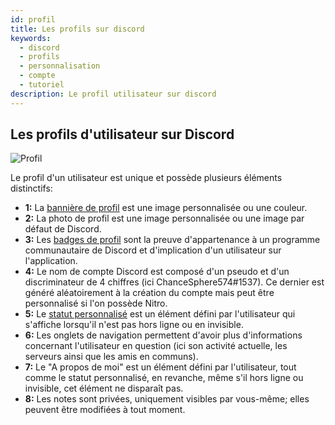 ```yaml
---
id: profil
title: Les profils sur discord
keywords:
  - discord
  - profils
  - personnalisation
  - compte
  - tutoriel
description: Le profil utilisateur sur discord
---
```

## Les profils d'utilisateur sur Discord
![Profil](https://user-images.githubusercontent.com/87481394/128639599-42fc5786-b8d6-4c82-845a-b3f34f95066e.png)

Le profil d'un utilisateur est unique et possède plusieurs éléments distinctifs:
- **1:** La [bannière de profil](https://discord.fr/wiki/parametres-compte/personnalisation-compte/banniere-profil/) est une image personnalisée ou une couleur.
- **2:** La photo de profil est une image personnalisée ou une image par défaut de Discord.
- **3:** Les [badges de profil](https://discord.fr/wiki/programmes-communautaires/outils-communautaires/badges/) sont la preuve d'appartenance à un programme communautaire de Discord et d'implication d'un utilisateur sur l'application.
- **4:** Le nom de compte Discord est composé d'un pseudo et d'un discriminateur de 4 chiffres (ici ChanceSphere574#1537). Ce dernier est généré aléatoirement à la création du compte mais peut être personnalisé si l'on possède Nitro.
- **5:** Le [statut personnalisé](https://discord.fr/wiki/parametres-compte/personnalisation-compte/statuts-personnalise/) est un élément défini par l'utilisateur qui s'affiche lorsqu'il n'est pas hors ligne ou en invisible.
- **6:** Les onglets de navigation permettent d'avoir plus d'informations concernant l'utilisateur en question (ici son activité actuelle, les serveurs ainsi que les amis en communs).
- **7:** Le "A propos de moi" est un élément défini par l'utilisateur, tout comme le statut personnalisé, en revanche, même s'il hors ligne ou invisible, cet élément ne disparaît pas.
- **8:** Les notes sont privées, uniquement visibles par vous-même; elles peuvent être modifiées à tout moment.
